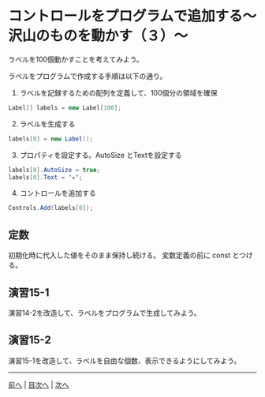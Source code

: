 # コントロールをプログラムで追加する～沢山のものを動かす（３）～
ラベルを100個動かすことを考えてみよう。

ラベルをプログラムで作成する手順は以下の通り。

1.	ラベルを記録するための配列を定義して、100個分の領域を確保

```cs
Label[] labels = new Label[100];
```

2.	ラベルを生成する

```cs
labels[0] = new Label();
```

3.	プロパティを設定する。AutoSize とTextを設定する

```cs
labels[0].AutoSize = true;
labels[0].Text = "★";
```

4.	コントロールを追加する

```cs
Controls.Add(labels[0]);
```

## 定数
初期化時に代入した値をそのまま保持し続ける。
  変数定義の前に const とつける。

## 演習15-1
演習14-2を改造して、ラベルをプログラムで生成してみよう。

## 演習15-2
演習15-1を改造して、ラベルを自由な個数、表示できるようにしてみよう。

---

[前へ](14.md) | [目次へ](README.md#%E7%9B%AE%E6%AC%A1) | [次へ](16.md)
